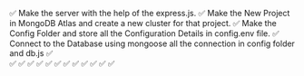 ✅ Make the server with the help of the express.js.
✅ Make the New Project in MongoDB Atlas and create a new 
    cluster for that project.
✅ Make the Config Folder and store all the Configuration 
    Details in config.env file.
✅ Connect to the Database using mongoose all the connection
    in config folder and db.js
✅  
✅
✅
✅
✅
✅
✅
✅
✅
✅
✅
✅
✅
